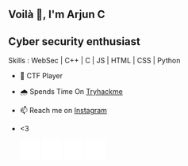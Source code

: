 ## Voilà 👋, I'm Arjun C
## Cyber security enthusiast 

Skills : WebSec | C++ | C | JS | HTML | CSS | Python

- 🚩 CTF Player  
- 🌧️ Spends Time On  [Tryhackme](https://www.tryhackme.com/H4K3R13/) 
- 📫 Reach me on [Instagram](https://www.instagram.com/arjun_mundamani/) 
- <3 

   [<img src='twitter.png' alt='twitter' height='40'>](https://twitter.com/H4K3R_)  [<img src='github.png' alt='github' height='40'>](https://github.com/H4K3R13)  [<img src='instagram.png' alt='instagram' height='40'>](https://www.instagram.com/arjun_mundmani/)  [<img src='linkedin.png' alt='linkedin' height='40'>](https://www.linkedin.com/in/arjun-c-6144a4201/)

